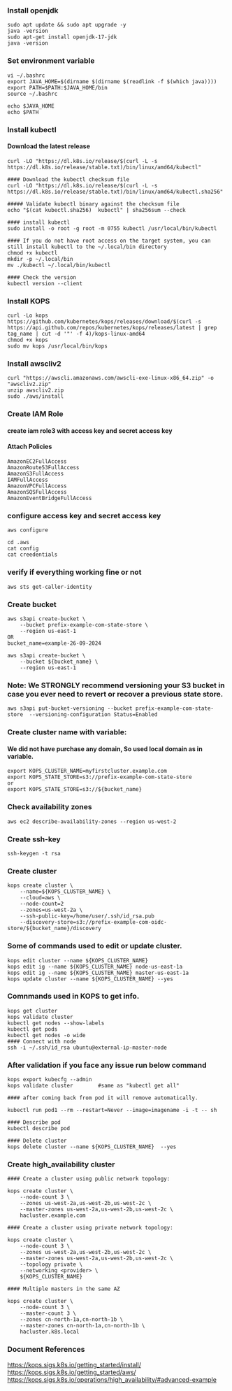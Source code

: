 ### Install openjdk

```
sudo apt update && sudo apt upgrade -y
java -version
sudo apt-get install openjdk-17-jdk
java -version
```

### Set environment variable
```
vi ~/.bashrc
export JAVA_HOME=$(dirname $(dirname $(readlink -f $(which java))))
export PATH=$PATH:$JAVA_HOME/bin
source ~/.bashrc

echo $JAVA_HOME
echo $PATH
```

### Install kubectl
#### Download the latest release
```
curl -LO "https://dl.k8s.io/release/$(curl -L -s https://dl.k8s.io/release/stable.txt)/bin/linux/amd64/kubectl"

#### Download the kubectl checksum file
curl -LO "https://dl.k8s.io/release/$(curl -L -s https://dl.k8s.io/release/stable.txt)/bin/linux/amd64/kubectl.sha256"

##### Validate kubectl binary against the checksum file
echo "$(cat kubectl.sha256)  kubectl" | sha256sum --check

#### install kubectl
sudo install -o root -g root -m 0755 kubectl /usr/local/bin/kubectl

#### If you do not have root access on the target system, you can still install kubectl to the ~/.local/bin directory
chmod +x kubectl
mkdir -p ~/.local/bin
mv ./kubectl ~/.local/bin/kubectl

#### Check the version
kubectl version --client
```

### Install KOPS
```
curl -Lo kops https://github.com/kubernetes/kops/releases/download/$(curl -s https://api.github.com/repos/kubernetes/kops/releases/latest | grep tag_name | cut -d '"' -f 4)/kops-linux-amd64
chmod +x kops
sudo mv kops /usr/local/bin/kops
```

### Install awscliv2
```
curl "https://awscli.amazonaws.com/awscli-exe-linux-x86_64.zip" -o "awscliv2.zip"
unzip awscliv2.zip
sudo ./aws/install
```
### Create IAM Role

#### create iam role3 with access key and secret access key

#### Attach Policies
```
AmazonEC2FullAccess
AmazonRoute53FullAccess
AmazonS3FullAccess
IAMFullAccess
AmazonVPCFullAccess
AmazonSQSFullAccess
AmazonEventBridgeFullAccess
```

### configure access key and secret access key
```
aws configure

cd .aws
cat config
cat creedentials
```

### verify if everything working fine or not
```
aws sts get-caller-identity
```

### Create bucket
```
aws s3api create-bucket \
    --bucket prefix-example-com-state-store \
    --region us-east-1
OR
bucket_name=example-26-09-2024

aws s3api create-bucket \
    --bucket ${bucket_name} \
    --region us-east-1
```
### Note: We STRONGLY recommend versioning your S3 bucket in case you ever need to revert or recover a previous state store.
```
aws s3api put-bucket-versioning --bucket prefix-example-com-state-store  --versioning-configuration Status=Enabled
```

### Create cluster name with variable:
#### We did not have purchase any domain, So used local domain as in variable.
```
export KOPS_CLUSTER_NAME=myfirstcluster.example.com
export KOPS_STATE_STORE=s3://prefix-example-com-state-store
or
export KOPS_STATE_STORE=s3://${bucket_name}
```

### Check availability zones
```
aws ec2 describe-availability-zones --region us-west-2
```

### Create ssh-key
```
ssh-keygen -t rsa
```

### Create cluster

```
kops create cluster \
    --name=${KOPS_CLUSTER_NAME} \
    --cloud=aws \
    --node-count=2
    --zones=us-west-2a \
    --ssh-public-key=/home/user/.ssh/id_rsa.pub
    --discovery-store=s3://prefix-example-com-oidc-store/${bucket_name}/discovery
```

### Some of commands used to edit or update cluster.
```
kops edit cluster --name ${KOPS_CLUSTER_NAME}
kops edit ig --name ${KOPS_CLUSTER_NAME} node-us-east-1a
kops edit ig --name ${KOPS_CLUSTER_NAME} master-us-east-1a
kops update cluster --name ${KOPS_CLUSTER_NAME} --yes
```

### Comnmands used in KOPS to get info.
```
kops get cluster
kops validate cluster
kubectl get nodes --show-labels
kubectl get pods
kubectl get nodes -o wide
#### Connect with node
ssh -i ~/.ssh/id_rsa ubuntu@external-ip-master-node  
```

### After validation if you face any issue run below command

```
kops export kubecfg --admin
kops validate cluster        #same as "kubectl get all"

#### after coming back from pod it will remove automatically.

kubectl run pod1 --rm --restart=Never --image=imagename -i -t -- sh

#### Describe pod
kubectl describe pod

#### Delete cluster
kops delete cluster --name ${KOPS_CLUSTER_NAME}  --yes

```
### Create high_availability cluster
```
#### Create a cluster using public network topology:

kops create cluster \
    --node-count 3 \
    --zones us-west-2a,us-west-2b,us-west-2c \
    --master-zones us-west-2a,us-west-2b,us-west-2c \
    hacluster.example.com

#### Create a cluster using private network topology:

kops create cluster \
    --node-count 3 \
    --zones us-west-2a,us-west-2b,us-west-2c \
    --master-zones us-west-2a,us-west-2b,us-west-2c \
    --topology private \
    --networking <provider> \
    ${KOPS_CLUSTER_NAME}

#### Multiple masters in the same AZ    

kops create cluster \
    --node-count 3 \
    --master-count 3 \
    --zones cn-north-1a,cn-north-1b \
    --master-zones cn-north-1a,cn-north-1b \
    hacluster.k8s.local
```
### Document References
https://kops.sigs.k8s.io/getting_started/install/
https://kops.sigs.k8s.io/getting_started/aws/
https://kops.sigs.k8s.io/operations/high_availability/#advanced-example
